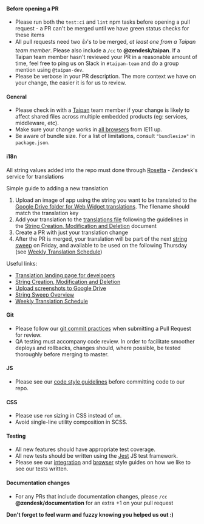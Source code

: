 #### Before opening a PR

- Please run both the `test:ci` and `lint` npm tasks before opening a pull request - a PR can't be merged until we have green status checks for these items
- All pull requests need two :+1:'s to be merged, _at least one from a Taipan team member_. Please also include a `/cc` to **@zendesk/taipan**. If a Taipan team member hasn't reviewed your PR in a reasonable amount of time, feel free to ping us on Slack in `#taipan-team` and do a group mention using `@taipan-dev`.
- Please be verbose in your PR description. The more context we have on your change, the easier it is for us to review.

#### General

- Please check in with a [Taipan](https://cerebro.zende.sk/teams/taipan) team member if your change is likely to affect shared files across multiple embedded products (eg: services, middleware, etc).
- Make sure your change works in [all browsers](https://support.zendesk.com/hc/en-us/articles/203908456-Using-Web-Widget-to-embed-customer-service-in-your-website) from IE11 up.
- Be aware of bundle size. For a list of limitations, consult `"bundlesize"` in `package.json`.

#### i18n

All string values added into the repo must done through [Rosetta](https://github.com/zendesk/rosetta) - Zendesk's service for translations

Simple guide to adding a new translation

1. Upload an image of app using the string you want to be translated to the [Google Drive folder for Web Widget translations](https://drive.google.com/drive/folders/1GCxTJCgh8QY81aHCccEzDeJeY_KZq0L1). The filename should match the translation key
2. Add your translation to the [translations file](config/locales/translations/embeddable_framework.yml) following the guidelines in the [String Creation, Modification and Deletion](https://zendesk.atlassian.net/wiki/spaces/globalization/pages/146113135/String+Creation+Modification+and+Deletion) document
3. Create a PR with just your translation change
4. After the PR is merged, your translation will be part of the next [string sweep](https://zendesk.atlassian.net/wiki/spaces/globalization/pages/625345680/String+Sweep+Overview) on Friday, and available to be used on the following Thursday (see [Weekly Translation Schedule](https://zendesk.atlassian.net/wiki/spaces/globalization/pages/146112939/Weekly+Translation+Schedule))

Useful links:

- [Translation landing page for developers](https://zendesk.atlassian.net/wiki/spaces/globalization/pages/264344745/Landing+Page+for+Developers)
- [String Creation, Modification and Deletion](https://zendesk.atlassian.net/wiki/spaces/globalization/pages/146113135/String+Creation+Modification+and+Deletion)
- [Upload screenshots to Google Drive](https://zendesk.atlassian.net/wiki/spaces/globalization/pages/401277972/Upload+screenshots+to+Google+Drive)
- [String Sweep Overview](https://zendesk.atlassian.net/wiki/spaces/globalization/pages/625345680/String+Sweep+Overview)
- [Weekly Translation Schedule](https://zendesk.atlassian.net/wiki/spaces/globalization/pages/146112939/Weekly+Translation+Schedule)

#### Git

- Please follow our [git commit practices](https://zendesk.atlassian.net/wiki/spaces/CE/pages/279216606/Taipan+Git+Practices) when submitting a Pull Request for review.
- QA testing must accompany code review. In order to facilitate smoother deploys and rollbacks, changes should, where possible, be tested thoroughly before merging to master.

#### JS

- Please see our [code style guidelines](STYLE.md) before committing code to our repo.

#### CSS

- Please use `rem` sizing in CSS instead of `em`.
- Avoid single-line utility composition in SCSS.

#### Testing

- All new features should have appropriate test coverage.
- All new tests should be written using the [Jest](https://jestjs.io/) JS test framework.
- Please see our [integration](TEST_STYLE.md) and [browser](BROWSER_TEST_STYLE.md) style guides on how we like to see our tests written.

#### Documentation changes

- For any PRs that include documentation changes, please `/cc` **@zendesk/documentation** for an extra +1 on your pull request

**Don't forget to feel warm and fuzzy knowing you helped us out :)**
